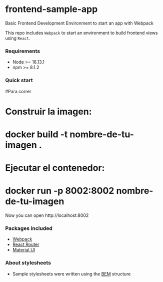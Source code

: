 # frontend-sample-app
Basic Frontend Development Environment to start an app with Webpack

This repo includes `Webpack` to start an environment to build frontend views using `React`.

### Requirements
- Node >= 16.13.1
- npm >= 8.1.2

### Quick start

#Para correr

# Construir la imagen:
#   docker build -t nombre-de-tu-imagen .

# Ejecutar el contenedor:
#   docker run -p 8002:8002 nombre-de-tu-imagen

Now you can open http://localhost:8002

### Packages included
- [Webpack](https://webpack.js.org/)
- [React Router](https://reactrouter.com/en/main)
- [Material UI](https://mui.com/material-ui/getting-started/usage/)

### About stylesheets
- Sample stylesheets were written using the [BEM](https://getbem.com/) structure